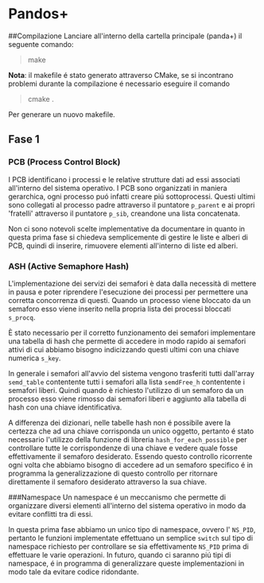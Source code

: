 # Pandos+

##Compilazione
Lanciare all'interno della cartella principale (panda+) il seguente comando:
> make

<b>Nota</b>: il makefile é stato generato attraverso CMake, se si incontrano problemi durante la compilazione é necessario eseguire il comando
> cmake .

Per generare un nuovo makefile.


## Fase 1
### PCB (Process Control Block)
I PCB identificano i processi e le relative strutture dati ad essi associati all'interno del sistema operativo. I PCB sono organizzati in maniera gerarchica, ogni processo puó infatti creare piú sottoprocessi. Questi ultimi sono collegati al processo padre attraverso il puntatore `p_parent` e ai propri 'fratelli' attraverso il puntatore `p_sib`, creandone una lista concatenata.

Non ci sono notevoli scelte implementative da documentare in quanto in questa prima fase si chiedeva semplicemente di gestire le liste e alberi di PCB, quindi di inserire, rimuovere elementi all'interno di liste ed alberi.

### ASH (Active Semaphore Hash)
L'implementazione dei servizi dei semafori è data dalla necessità di mettere in pausa e poter riprendere l'esecuzione dei processi per permettere una corretta concorrenza di questi. Quando un processo viene bloccato da un semaforo esso viene inserito nella propria lista dei processi bloccati `s_procq`.

È stato necessario per il corretto funzionamento dei semafori implementare una tabella di hash che permette di accedere in modo rapido ai semafori attivi di cui abbiamo bisogno indicizzando questi ultimi con una chiave numerica `s_key`.

In generale i semafori all'avvio del sistema vengono trasferiti tutti dall'array `semd_table` contentente tutti i semafori alla lista `semdFree_h` contentente i semafori liberi. Quindi quando è richiesto l'utilizzo di un semaforo da un processo esso viene rimosso dai semafori liberi e aggiunto alla tabella di hash con una chiave identificativa.

A differenza dei dizionari, nelle tabelle hash non é possibile avere la certezza che ad una chiave corrisponda un unico oggetto, pertanto é stato necessario l'utilizzo della funzione di libreria `hash_for_each_possible` per controllare tutte le corrispondenze di una chiave e vedere quale fosse effettivamente il semaforo desiderato. Essendo questo controllo ricorrente ogni volta che abbiamo bisogno di accedere ad un semaforo specifico é in programma la generalizzazione di questo controllo per ritornare direttamente il semaforo desiderato attraverso la sua chiave.

###Namespace
Un namespace é un meccanismo che permette di organizzare diversi elementi all'interno del sistema operativo in modo da evitare conflitti tra di essi. 

In questa prima fase abbiamo un unico tipo di namespace, ovvero l' `NS_PID`, pertanto le funzioni implementate effettuano un semplice `switch` sul tipo di namespace richiesto per controllare se sia effettivamente `NS_PID` prima di effettuare le varie operazioni. In futuro, quando ci saranno piú tipi di namespace, é in programma di generalizzare queste implementazioni in modo tale da evitare codice ridondante.



